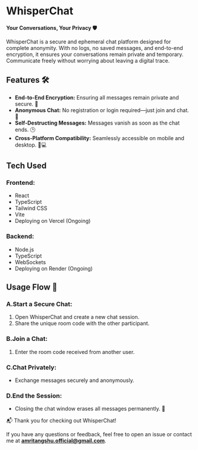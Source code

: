 # WhisperChat

**Your Conversations, Your Privacy 🛡️**

WhisperChat is a secure and ephemeral chat platform designed for complete anonymity. With no logs, no saved messages, and end-to-end encryption, it ensures your conversations remain private and temporary. Communicate freely without worrying about leaving a digital trace.

## Features 🛠️

- **End-to-End Encryption:** Ensuring all messages remain private and secure. 🔐
- **Anonymous Chat:** No registration or login required—just join and chat. 👥
- **Self-Destructing Messages:** Messages vanish as soon as the chat ends. 🕒
- **Cross-Platform Compatibility:** Seamlessly accessible on mobile and desktop. 📱💻

## Tech Used 

### **Frontend:**
- React 
- TypeScript 
- Tailwind CSS 
- Vite 
- Deploying on Vercel (Ongoing)

### **Backend:**
- Node.js 
- TypeScript 
- WebSockets 
- Deploying on Render (Ongoing)


## Usage Flow 📖

### **A.Start a Secure Chat:**
1. Open WhisperChat and create a new chat session. 
2. Share the unique room code with the other participant. 

### **B.Join a Chat:**
1. Enter the room code received from another user. 

### **C.Chat Privately:**
- Exchange messages securely and anonymously. 

### **D.End the Session:**
- Closing the chat window erases all messages permanently. 🛑


📬 Thank you for checking out WhisperChat! 

If you have any questions or feedback, feel free to open an issue or contact me at **amritangshu.official@gmail.com**.










